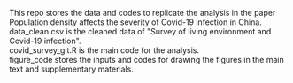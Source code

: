 This repo stores the data and codes to replicate the analysis in the paper Population density affects the severity of Covid-19 infection in China.\
data_clean.csv is the cleaned data of "Survey of living environment and Covid-19 infection".\
covid_survey_git.R is the main code for the analysis.\
figure_code stores the inputs and codes for drawing the figures in the main text and supplementary materials.
